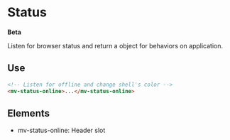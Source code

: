# Status
**Beta**

Listen for browser status and return a object for behaviors on application.

## Use

```html
<!-- Listen for offline and change shell's color -->
<mv-status-online>...</mv-status-online>
```

## Elements

- mv-status-online: Header slot
